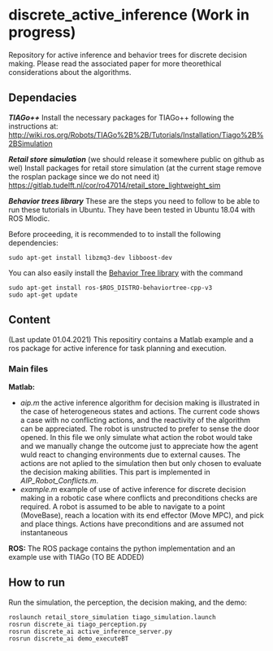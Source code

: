 # discrete_active_inference (Work in progress)

Repository for active inference and behavior trees for discrete decision making. Please read the associated paper for more theorethical considerations about the algorithms.

## Dependacies
***TIAGo++***
Install the necessary packages for TIAGo++ following the instructions at:
http://wiki.ros.org/Robots/TIAGo%2B%2B/Tutorials/Installation/Tiago%2B%2BSimulation

***Retail store simulation*** (we should release it somewhere public on github as wel)
Install packages for retail store simulation (at the current stage remove the rosplan package since we do not need it)
https://gitlab.tudelft.nl/cor/ro47014/retail_store_lightweight_sim

***Behavior trees library***
These are the steps you need to follow to be able to run these tutorials in Ubuntu. They have been tested in Ubuntu 18.04 with ROS Mlodic. 

Before proceeding, it is recommended to to install the following dependencies:

    sudo apt-get install libzmq3-dev libboost-dev

You can also easily install the [Behavior Tree library](https://github.com/BehaviorTree/BehaviorTree.CPP) with the command

    sudo apt-get install ros-$ROS_DISTRO-behaviortree-cpp-v3
    sudo apt-get update   

## Content
(Last update 01.04.2021)
This repositiry contains a Matlab example and a ros package for active inference for task planning and execution. 

### Main files 
**Matlab:**
- *aip.m* the active inference algorithm for decision making is illustrated in the case of heterogeneous states and actions. The current code shows a case with no conflicting actions, and the reactivity of the algorithm can be appreciated. The robot is unstructed to prefer to sense the door opened. In this file we only simulate what action the robot would take and we manually change the outcome just to appreciate how the agent wuld react to changing environments due to external causes. The actions are not aplied to the simulation then but only chosen to evaluate the decision making abilities. This part is implemented in *AIP_Robot_Conflicts.m*.
- *example.m* example of use of active inference for discrete decision making in a robotic case where conflicts and preconditions checks are required. A robot is assumed to be able to navigate to a point (MoveBase), reach a location with its end effector (Move MPC), and pick and place things. Actions have preconditions and are assumed not instantaneous

**ROS:**
The ROS package contains the python implementation and an example use with TIAGo (TO BE ADDED)

## How to run

Run the simulation, the perception, the decision making, and the demo:

    roslaunch retail_store_simulation tiago_simulation.launch
    rosrun discrete_ai tiago_perception.py
    rosrun discrete_ai active_inference_server.py
    rosrun discrete_ai demo_executeBT
